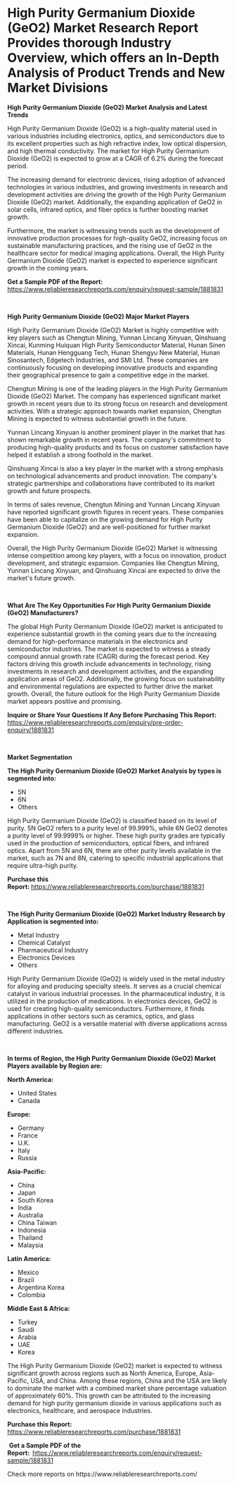 <p><h1>High Purity Germanium Dioxide (GeO2) Market Research Report Provides thorough Industry Overview, which offers an In-Depth Analysis of Product Trends and New Market Divisions</h1></p><p><strong>High Purity Germanium Dioxide (GeO2) Market Analysis and Latest Trends</strong></p>
<p><p>High Purity Germanium Dioxide (GeO2) is a high-quality material used in various industries including electronics, optics, and semiconductors due to its excellent properties such as high refractive index, low optical dispersion, and high thermal conductivity. The market for High Purity Germanium Dioxide (GeO2) is expected to grow at a CAGR of 6.2% during the forecast period.</p><p>The increasing demand for electronic devices, rising adoption of advanced technologies in various industries, and growing investments in research and development activities are driving the growth of the High Purity Germanium Dioxide (GeO2) market. Additionally, the expanding application of GeO2 in solar cells, infrared optics, and fiber optics is further boosting market growth.</p><p>Furthermore, the market is witnessing trends such as the development of innovative production processes for high-quality GeO2, increasing focus on sustainable manufacturing practices, and the rising use of GeO2 in the healthcare sector for medical imaging applications. Overall, the High Purity Germanium Dioxide (GeO2) market is expected to experience significant growth in the coming years.</p></p>
<p><strong>Get a Sample PDF of the Report:&nbsp;</strong> <a href="https://www.reliableresearchreports.com/enquiry/request-sample/1881831">https://www.reliableresearchreports.com/enquiry/request-sample/1881831</a></p>
<p>&nbsp;</p>
<p><strong>High Purity Germanium Dioxide (GeO2) Major Market Players</strong></p>
<p><p>High Purity Germanium Dioxide (GeO2) Market is highly competitive with key players such as Chengtun Mining, Yunnan Lincang Xinyuan, Qinshuang Xincai, Kunming Huiquan High Purity Semiconductor Material, Hunan Sinen Materials, Hunan Hengguang Tech, Hunan Shengyu New Material, Hunan Sinosantech, Edgetech Industries, and SMI Ltd. These companies are continuously focusing on developing innovative products and expanding their geographical presence to gain a competitive edge in the market.</p><p>Chengtun Mining is one of the leading players in the High Purity Germanium Dioxide (GeO2) Market. The company has experienced significant market growth in recent years due to its strong focus on research and development activities. With a strategic approach towards market expansion, Chengtun Mining is expected to witness substantial growth in the future.</p><p>Yunnan Lincang Xinyuan is another prominent player in the market that has shown remarkable growth in recent years. The company's commitment to producing high-quality products and its focus on customer satisfaction have helped it establish a strong foothold in the market.</p><p>Qinshuang Xincai is also a key player in the market with a strong emphasis on technological advancements and product innovation. The company's strategic partnerships and collaborations have contributed to its market growth and future prospects.</p><p>In terms of sales revenue, Chengtun Mining and Yunnan Lincang Xinyuan have reported significant growth figures in recent years. These companies have been able to capitalize on the growing demand for High Purity Germanium Dioxide (GeO2) and are well-positioned for further market expansion.</p><p>Overall, the High Purity Germanium Dioxide (GeO2) Market is witnessing intense competition among key players, with a focus on innovation, product development, and strategic expansion. Companies like Chengtun Mining, Yunnan Lincang Xinyuan, and Qinshuang Xincai are expected to drive the market's future growth.</p></p>
<p>&nbsp;</p>
<p><strong>What Are The Key Opportunities For High Purity Germanium Dioxide (GeO2) Manufacturers?</strong></p>
<p><p>The global High Purity Germanium Dioxide (GeO2) market is anticipated to experience substantial growth in the coming years due to the increasing demand for high-performance materials in the electronics and semiconductor industries. The market is expected to witness a steady compound annual growth rate (CAGR) during the forecast period. Key factors driving this growth include advancements in technology, rising investments in research and development activities, and the expanding application areas of GeO2. Additionally, the growing focus on sustainability and environmental regulations are expected to further drive the market growth. Overall, the future outlook for the High Purity Germanium Dioxide market appears positive and promising.</p></p>
<p><strong>Inquire or Share Your Questions If Any Before Purchasing This Report:</strong> <a href="https://www.reliableresearchreports.com/enquiry/pre-order-enquiry/1881831">https://www.reliableresearchreports.com/enquiry/pre-order-enquiry/1881831</a></p>
<p>&nbsp;</p>
<p><strong>Market Segmentation</strong></p>
<p><strong>The High Purity Germanium Dioxide (GeO2) Market Analysis by types is segmented into:</strong></p>
<p><ul><li>5N</li><li>6N</li><li>Others</li></ul></p>
<p><p>High Purity Germanium Dioxide (GeO2) is classified based on its level of purity. 5N GeO2 refers to a purity level of 99.999%, while 6N GeO2 denotes a purity level of 99.9999% or higher. These high purity grades are typically used in the production of semiconductors, optical fibers, and infrared optics. Apart from 5N and 6N, there are other purity levels available in the market, such as 7N and 8N, catering to specific industrial applications that require ultra-high purity.</p></p>
<p><strong>Purchase this Report:&nbsp;</strong><a href="https://www.reliableresearchreports.com/purchase/1881831">https://www.reliableresearchreports.com/purchase/1881831</a></p>
<p>&nbsp;</p>
<p><strong>The High Purity Germanium Dioxide (GeO2) Market Industry Research by Application is segmented into:</strong></p>
<p><ul><li>Metal Industry</li><li>Chemical Catalyst</li><li>Pharmaceutical Industry</li><li>Electronics Devices</li><li>Others</li></ul></p>
<p><p>High Purity Germanium Dioxide (GeO2) is widely used in the metal industry for alloying and producing specialty steels. It serves as a crucial chemical catalyst in various industrial processes. In the pharmaceutical industry, it is utilized in the production of medications. In electronics devices, GeO2 is used for creating high-quality semiconductors. Furthermore, it finds applications in other sectors such as ceramics, optics, and glass manufacturing. GeO2 is a versatile material with diverse applications across different industries.</p></p>
<p>&nbsp;</p>
<p><strong>In terms of Region, the High Purity Germanium Dioxide (GeO2) Market Players available by Region are:</strong></p>
<p>
    <p> <strong> North America: </strong>
        <ul>
            <li>United States</li>
            <li>Canada</li>
        </ul>
        </p> 
    <p> <strong> Europe: </strong>
        <ul>
            <li>Germany</li>
            <li>France</li>
            <li>U.K.</li>
            <li>Italy</li>
            <li>Russia</li>
        </ul>
        </p> 
    <p> <strong> Asia-Pacific: </strong>
        <ul>
            <li>China</li>
            <li>Japan</li>
            <li>South Korea</li>
            <li>India</li>
            <li>Australia</li>
            <li>China Taiwan</li>
            <li>Indonesia</li>
            <li>Thailand</li>
            <li>Malaysia</li>
        </ul>
        </p> 
    <p> <strong> Latin America: </strong>
        <ul>
            <li>Mexico</li>
            <li>Brazil</li>
            <li>Argentina Korea</li>
            <li>Colombia</li>
        </ul>
        </p> 
    <p> <strong> Middle East & Africa: </strong>
        <ul>
            <li>Turkey</li>
            <li>Saudi</li>
            <li>Arabia</li>
            <li>UAE</li>
            <li>Korea</li>
        </ul>
    </p>
    </p>
<p><p>The High Purity Germanium Dioxide (GeO2) market is expected to witness significant growth across regions such as North America, Europe, Asia-Pacific, USA, and China. Among these regions, China and the USA are likely to dominate the market with a combined market share percentage valuation of approximately 60%. This growth can be attributed to the increasing demand for high purity germanium dioxide in various applications such as electronics, healthcare, and aerospace industries.</p></p>
<p><strong>Purchase this Report: </strong><a href="https://www.reliableresearchreports.com/purchase/1881831">https://www.reliableresearchreports.com/purchase/1881831</a></p>
<p>&nbsp;<strong>Get a Sample PDF of the Report:&nbsp;&nbsp;</strong><a href="https://www.reliableresearchreports.com/enquiry/request-sample/1881831">https://www.reliableresearchreports.com/enquiry/request-sample/1881831</a></p>
<p><strong></strong></p>
<p>Check more reports on https://www.reliableresearchreports.com/</p>